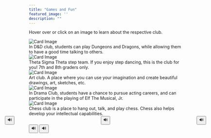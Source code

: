 ```yaml
---
title: "Games and Fun"
featured_image: ''
description: ""
---
```


<p>Hover over or click on an image to learn about the respective club.</p>
</div>

<div class="card-container">
  <div class="card">
    <img src="https://cdn.prod.website-files.com/5ef533ae985e4ec69badc014/66dbbd9f65f6e9a2483e6274_dnd-explained.jpg" alt="Card Image">
    <div class="overlay-text">In D&D club, students can play Dungeons and Dragons, while allowing them to have a good time talking to others.</div>
  </div>

  <div class="card">
    <img src="https://aaregistry.org/wp-content/uploads/2021/03/stepping-afrika.jpg" alt="Card Image">
    <div class="overlay-text">Theta Sigma Theta step team. If you enjoy step dancing, this is the club for you! 7th and 8th graders only.</div>
  </div>

  <div class="card">
    <img src="https://encrypted-tbn0.gstatic.com/images?q=tbn:ANd9GcR-7hWXwervcgK_KZZrFp-LjpElQq6lV7ZmNg&s" alt="Card Image">
    <div class="overlay-text">Art club. A place where you can use your imagination and create beautiful drawings, art, sketches, etc.</div>
  </div>
  <div class="card">
    <img src="https://resources.finalsite.net/images/f_auto,q_auto,t_image_size_6/v1687442295/mcpsorg/sxiswcea7gegoo1eokev/BMS4.jpg" alt="Card Image">
    <div class="overlay-text">In Drama Club, students have a chance to pursue acting careers, and can participate in the playing of Elf The Musical, Jr.</div>
  </div>
  <div class="card">
    <img src="https://upload.wikimedia.org/wikipedia/commons/thumb/6/6f/ChessSet.jpg/640px-ChessSet.jpg" alt="Card Image">
    <div class="overlay-text">Chess club is a place to hang out, talk, and play chess. Chess also helps develop your intellectual capabilities.</div>
  </div>
</div>


 <div style="
  display: flex;
  gap: 285px;
  align-items: center;
  justify-content: center;
">
  <div>
    <button onclick="readText('In D&D club, students can play Dungeons and Dragons, while allowing them to have a good time talking to others.')">🔊</button>
  </div>
  <div>
    <button onclick="readText('Theta Sigma Theta step team. If you enjoy step dancing, this is the club for you! 7th and 8th graders only.')">🔊</button>
  </div>
  <div>
    <button onclick="readText('Art club. A place where you can use your imagination and create beautiful drawings, art, sketches, etc.')">🔊</button>
  </div>
  </div>
    <button onclick="readText('In Drama Club, students have a chance to pursue acting careers, and can participate in the playing of Elf The Musical, Jr.')">🔊</button>
  </div>
  </div>
    <button onclick="readText('Chess club is a place to hang out, talk, and play chess. Chess also helps develop your intellectual capabilities.')">🔊</button>
  </div>
</div>

<script>
  function readText(text) {
    const speech = new SpeechSynthesisUtterance(text);
    window.speechSynthesis.speak(speech);
  }
</script>
